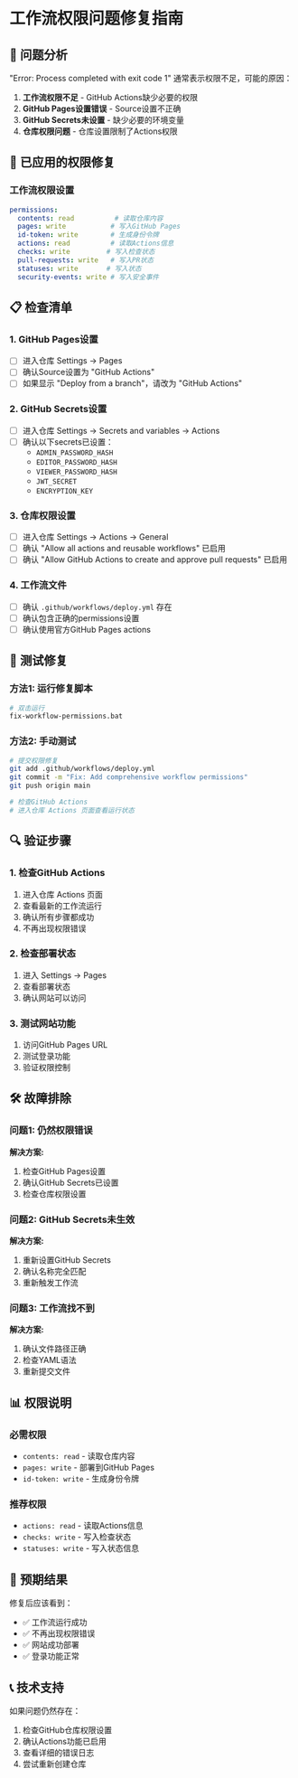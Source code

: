 # 工作流权限问题修复指南

## 🚨 问题分析

"Error: Process completed with exit code 1" 通常表示权限不足，可能的原因：

1. **工作流权限不足** - GitHub Actions缺少必要的权限
2. **GitHub Pages设置错误** - Source设置不正确
3. **GitHub Secrets未设置** - 缺少必要的环境变量
4. **仓库权限问题** - 仓库设置限制了Actions权限

## 🔧 已应用的权限修复

### 工作流权限设置
```yaml
permissions:
  contents: read          # 读取仓库内容
  pages: write           # 写入GitHub Pages
  id-token: write        # 生成身份令牌
  actions: read          # 读取Actions信息
  checks: write         # 写入检查状态
  pull-requests: write   # 写入PR状态
  statuses: write       # 写入状态
  security-events: write # 写入安全事件
```

## 📋 检查清单

### 1. GitHub Pages设置
- [ ] 进入仓库 Settings → Pages
- [ ] 确认Source设置为 "GitHub Actions"
- [ ] 如果显示 "Deploy from a branch"，请改为 "GitHub Actions"

### 2. GitHub Secrets设置
- [ ] 进入仓库 Settings → Secrets and variables → Actions
- [ ] 确认以下secrets已设置：
  - `ADMIN_PASSWORD_HASH`
  - `EDITOR_PASSWORD_HASH`
  - `VIEWER_PASSWORD_HASH`
  - `JWT_SECRET`
  - `ENCRYPTION_KEY`

### 3. 仓库权限设置
- [ ] 进入仓库 Settings → Actions → General
- [ ] 确认 "Allow all actions and reusable workflows" 已启用
- [ ] 确认 "Allow GitHub Actions to create and approve pull requests" 已启用

### 4. 工作流文件
- [ ] 确认 `.github/workflows/deploy.yml` 存在
- [ ] 确认包含正确的permissions设置
- [ ] 确认使用官方GitHub Pages actions

## 🚀 测试修复

### 方法1: 运行修复脚本
```bash
# 双击运行
fix-workflow-permissions.bat
```

### 方法2: 手动测试
```bash
# 提交权限修复
git add .github/workflows/deploy.yml
git commit -m "Fix: Add comprehensive workflow permissions"
git push origin main

# 检查GitHub Actions
# 进入仓库 Actions 页面查看运行状态
```

## 🔍 验证步骤

### 1. 检查GitHub Actions
1. 进入仓库 Actions 页面
2. 查看最新的工作流运行
3. 确认所有步骤都成功
4. 不再出现权限错误

### 2. 检查部署状态
1. 进入 Settings → Pages
2. 查看部署状态
3. 确认网站可以访问

### 3. 测试网站功能
1. 访问GitHub Pages URL
2. 测试登录功能
3. 验证权限控制

## 🛠️ 故障排除

### 问题1: 仍然权限错误
**解决方案:**
1. 检查GitHub Pages设置
2. 确认GitHub Secrets已设置
3. 检查仓库权限设置

### 问题2: GitHub Secrets未生效
**解决方案:**
1. 重新设置GitHub Secrets
2. 确认名称完全匹配
3. 重新触发工作流

### 问题3: 工作流找不到
**解决方案:**
1. 确认文件路径正确
2. 检查YAML语法
3. 重新提交文件

## 📊 权限说明

### 必需权限
- `contents: read` - 读取仓库内容
- `pages: write` - 部署到GitHub Pages
- `id-token: write` - 生成身份令牌

### 推荐权限
- `actions: read` - 读取Actions信息
- `checks: write` - 写入检查状态
- `statuses: write` - 写入状态信息

## 🎯 预期结果

修复后应该看到：
- ✅ 工作流运行成功
- ✅ 不再出现权限错误
- ✅ 网站成功部署
- ✅ 登录功能正常

## 📞 技术支持

如果问题仍然存在：
1. 检查GitHub仓库权限设置
2. 确认Actions功能已启用
3. 查看详细的错误日志
4. 尝试重新创建仓库
